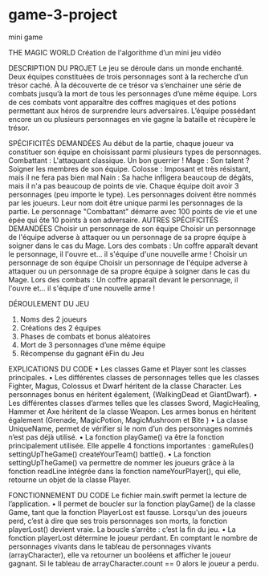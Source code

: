 # game-3-project
mini game

THE MAGIC WORLD
Création de l'algorithme d’un mini jeu vidéo
 
DESCRIPTION DU PROJET
Le jeu se déroule dans un monde enchanté.
Deux équipes constituées de trois personnages sont à la recherche
d’un trésor caché.
À la découverte de ce trésor va s’enchainer une série de combats jusqu’à la mort de tous les personnages d’une même équipe.
Lors de ces combats vont apparaître des coffres magiques et des potions permettant aux héros de surprendre leurs adversaires.
L’équipe possédant encore un ou plusieurs personnages en vie gagne la bataille et récupère le trésor.

SPÉCIFICITÉS DEMANDÉES
Au début de la partie, chaque joueur va constituer son équipe en choisissant parmi plusieurs types de personnages.
Combattant : L'attaquant classique. Un bon guerrier ! Mage : Son talent ? Soigner les membres de son équipe. Colosse : Imposant et très résistant, mais il ne fera pas bien mal
Nain : Sa hache infligera beaucoup de dégâts, mais il n'a pas beaucoup de points de vie.
Chaque équipe doit avoir 3 personnages (peu importe le type).
Les personnages doivent être nommés par les joueurs. Leur nom doit être unique parmi les personnages de la partie.
Le personnage "Combattant" démarre avec 100 points de vie et une épée qui ôte 10 points à son adversaire.
AUTRES SPÉCIFICITÉS DEMANDÉES
Choisir un personnage de son équipe
Choisir un personnage de l'équipe adverse à attaquer ou un personnage de sa propre équipe à soigner dans le cas du Mage.
Lors des combats :
Un coffre apparaît devant le personnage, il l'ouvre et... il s'équipe d'une nouvelle arme !
Choisir un personnage de son équipe
Choisir un personnage de l'équipe adverse à attaquer ou un personnage de sa propre équipe à soigner dans le cas du Mage.
Lors des combats :
Un coffre apparaît devant le personnage, il l'ouvre et... il s'équipe d'une nouvelle arme !

 DÉROULEMENT DU JEU
1)  Noms des 2 joueurs
2)  Créations des 2 équipes
3)  Phases de combats et bonus aléatoires
4)  Mort de 3 personnages d’une même équipe
5)  Récompense du gagnant
èFin du Jeu

 EXPLICATIONS DU CODE
•  Les classes Game et Player sont les classes principales.
•  Les différentes classes de personnages telles que les classes Fighter, Magus, Colossus et Dwarf héritent de la classe Character. Les personnages bonus en héritent également, (WalkingDead et GiantDwarf).
•  Les différentes classes d’armes telles que les classes Sword, MagicHealing, Hammer et Axe héritent de la classe Weapon. Les armes bonus en héritent également (Grenade, MagicPotion, MagicMushroom et Bite )
•  La classe UniqueName, permet de vérifier si le nom d’un des personnages nommés n’est pas déjà utilisé.
•  La fonction playGame() va être la fonction principalement utilisée. Elle appelle 4 fonctions importantes : gameRules() settingUpTheGame() createYourTeam() battle().
•  La fonction settingUpTheGame() va permettre de nommer les joueurs grâce à la fonction readLine intégrée dans la fonction nameYourPlayer(), qui elle, retourne un objet de la classe Player.

FONCTIONNEMENT DU CODE
 Le fichier main.swift permet la lecture de l’application.
•  Il permet de boucler sur la fonction playGame() de la classe Game, tant que la fonction PlayerLost est fausse.
Lorsqu'un des joueurs perd, c’est à dire que ses trois personnages son morts, la fonction playerLost() devient vraie.
La boucle s’arrête : c’est la fin du jeu.
•  La fonction playerLost détermine le joueur perdant. En comptant le nombre de personnages vivants dans le tableau de personnages vivants
(arrayCharacter), elle va retourner un booléens et afficher le joueur gagnant. Si le tableau de arrayCharacter.count == 0 alors le joueur a perdu.

